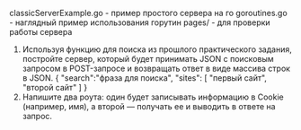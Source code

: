 classicServerExample.go - пример простого сервера на го
goroutines.go - наглядный пример использования горутин
pages/ - для проверки работы сервера


1. Используя функцию для поиска из прошлого практического задания, постройте сервер, который будет принимать JSON с поисковым запросом в POST-запросе и возвращать ответ в виде массива строк в JSON.
{
  "search":"фраза для поиска",
  "sites": [
      "первый сайт",
      "второй сайт"
  ]
}
2. Напишите два роута: один будет записывать информацию в Cookie (например, имя), а второй — получать ее и выводить в ответе на запрос.